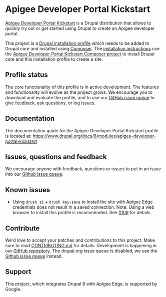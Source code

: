 # Apigee Developer Portal Kickstart

[Apigee Developer Portal Kickstart](http://drupal.org/project/apigee_devportal_kickstart) is a Drupal distribution that allows to quickly try out or get started using Drupal to create an Apigee developer portal.

This project is a [Drupal installation profile](https://www.drupal.org/docs/8/distributions) which needs to be added to Drupal core and installed using [Composer](https://getcomposer.org). The [installation instructions](https://www.drupal.org/docs/8/modules/apigee-developer-portal-kickstart/get-started-with-kickstart)  use the [Apigee Developer Portal Kickstart Composer project](https://github.com/apigee/devportal-kickstart-project-composer) to install Drupal core and this installation profile to create a site.

## Profile status

The core functionality of this profile is in active development. The features and functionality will evolve as the project grows. We encourage you to download and evaluate the profile, and to use our [GitHub issue queue](https://github.com/apigee/apigee-devportal-kickstart-drupal/issues) to give feedback, ask questions, or log issues.

## Documentation

The documentation guide for the Apigee Developer Portal Kickstart profile is located at: https://www.drupal.org/docs/8/modules/apigee-developer-portal-kickstart

## Issues, questions and feedback

We encourage anyone with feedback, questions or issues to put in an issue into
our [Github issue queue](https://github.com/apigee/apigee-devportal-kickstart-drupal/issues).

## Known issues

* Using `drush si` + `drush key-save` to install the site with Apigee Edge credentials does not result in a saved connection. Note: Using a web browser to install this profile is recommended. See [#109](https://github.com/apigee/apigee-devportal-kickstart-drupal/issues/109) for details.

## Contribute

We'd love to accept your patches and contributions to this project. Make sure to read [CONTRIBUTING.md](CONTRIBUTING.md) for details.
Development is happening in our [GitHub repository](https://github.com/apigee/apigee-devportal-kickstart-drupal). The drupal.org issue
queue is disabled, we use the [Github issue queue](https://github.com/apigee/apigee-devportal-kickstart-drupal/issues) instead.

## Support

This project, which integrates Drupal 8 with Apigee Edge, is supported by Google.

